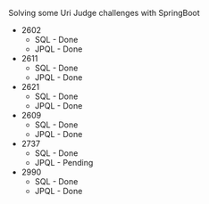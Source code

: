 Solving some Uri Judge challenges with SpringBoot

* 2602
  * SQL - Done
  * JPQL - Done
* 2611
  * SQL - Done
  * JPQL - Done
* 2621
  * SQL - Done
  * JPQL - Done
* 2609
  * SQL - Done
  * JPQL - Done
* 2737
  * SQL - Done
  * JPQL - Pending
* 2990
  * SQL - Done
  * JPQL - Done